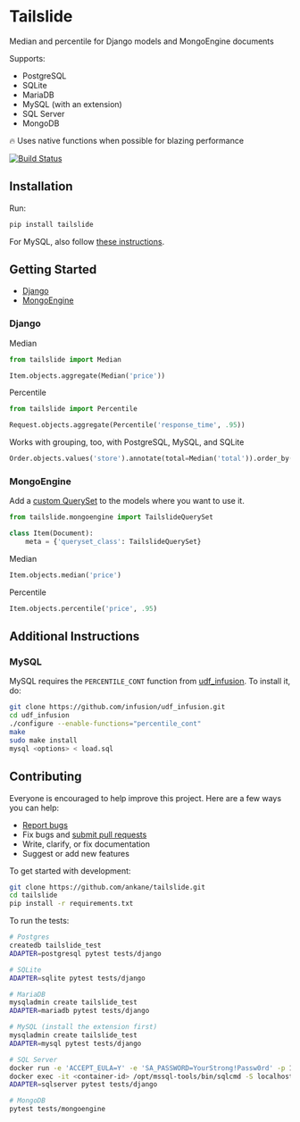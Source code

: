 # Tailslide

Median and percentile for Django models and MongoEngine documents

Supports:

- PostgreSQL
- SQLite
- MariaDB
- MySQL (with an extension)
- SQL Server
- MongoDB

:fire: Uses native functions when possible for blazing performance

[![Build Status](https://github.com/ankane/tailslide/workflows/build/badge.svg?branch=master)](https://github.com/ankane/tailslide/actions)

## Installation

Run:

```sh
pip install tailslide
```

For MySQL, also follow [these instructions](#additional-instructions).

## Getting Started

- [Django](#django)
- [MongoEngine](#mongoengine)

### Django

Median

```python
from tailslide import Median

Item.objects.aggregate(Median('price'))
```

Percentile

```python
from tailslide import Percentile

Request.objects.aggregate(Percentile('response_time', .95))
```

Works with grouping, too, with PostgreSQL, MySQL, and SQLite

```python
Order.objects.values('store').annotate(total=Median('total')).order_by('store')
```

### MongoEngine

Add a [custom QuerySet](https://docs.mongoengine.org/guide/querying.html#custom-querysets) to the models where you want to use it.

```python
from tailslide.mongoengine import TailslideQuerySet

class Item(Document):
    meta = {'queryset_class': TailslideQuerySet}
```

Median

```python
Item.objects.median('price')
```

Percentile

```python
Item.objects.percentile('price', .95)
```

## Additional Instructions

### MySQL

MySQL requires the `PERCENTILE_CONT` function from [udf_infusion](https://github.com/infusion/udf_infusion). To install it, do:

```sh
git clone https://github.com/infusion/udf_infusion.git
cd udf_infusion
./configure --enable-functions="percentile_cont"
make
sudo make install
mysql <options> < load.sql
```

## Contributing

Everyone is encouraged to help improve this project. Here are a few ways you can help:

- [Report bugs](https://github.com/ankane/tailslide/issues)
- Fix bugs and [submit pull requests](https://github.com/ankane/tailslide/pulls)
- Write, clarify, or fix documentation
- Suggest or add new features

To get started with development:

```sh
git clone https://github.com/ankane/tailslide.git
cd tailslide
pip install -r requirements.txt
```

To run the tests:

```sh
# Postgres
createdb tailslide_test
ADAPTER=postgresql pytest tests/django

# SQLite
ADAPTER=sqlite pytest tests/django

# MariaDB
mysqladmin create tailslide_test
ADAPTER=mariadb pytest tests/django

# MySQL (install the extension first)
mysqladmin create tailslide_test
ADAPTER=mysql pytest tests/django

# SQL Server
docker run -e 'ACCEPT_EULA=Y' -e 'SA_PASSWORD=YourStrong!Passw0rd' -p 1433:1433 -d mcr.microsoft.com/mssql/server:2019-latest
docker exec -it <container-id> /opt/mssql-tools/bin/sqlcmd -S localhost -U SA -P YourStrong\!Passw0rd -Q "CREATE DATABASE tailslide_test"
ADAPTER=sqlserver pytest tests/django

# MongoDB
pytest tests/mongoengine
```
